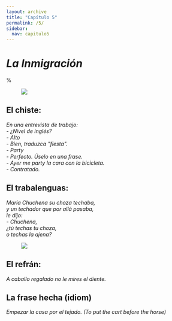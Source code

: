 ```yaml
---
layout: archive
title: "Capítulo 5"
permalink: /5/
sidebar:
  nav: capitulo5
---
```


# _La Inmigración_

%

<figure style="width: 300px" class="align-right">
    <a href="https://sarroniz.github.io/S-280/images/meme-18.jpg"><img src="https://sarroniz.github.io/S-280/images/meme-18.jpg"></a>
</figure>

## El chiste:

_En una entrevista de trabajo:  
\- ¿Nivel de inglés?  
\- Alto    
\- Bien, traduzca "fiesta".  
\- Party  
\- Perfecto. Úselo en una frase.  
\- Ayer me party la cara con la bicicleta.  
\- Contratado._  


## El trabalenguas:

_María Chuchena su choza techaba,  
y un techador que por allá pasaba,  
le dijo:  
\- Chuchena,  
¿tú techas tu choza,  
o techas la ajena?_  

<figure style="width: 300px" class="align-right">
    <a href="https://sarroniz.github.io/S-280/images/meme-11.jpg"><img src="https://sarroniz.github.io/S-280/images/meme-11.jpg"></a>
</figure>

## El refrán:

_A caballo regalado no le mires el diente._


## La frase hecha (idiom)

_Empezar la casa por el tejado. (To put the cart before the horse)_
